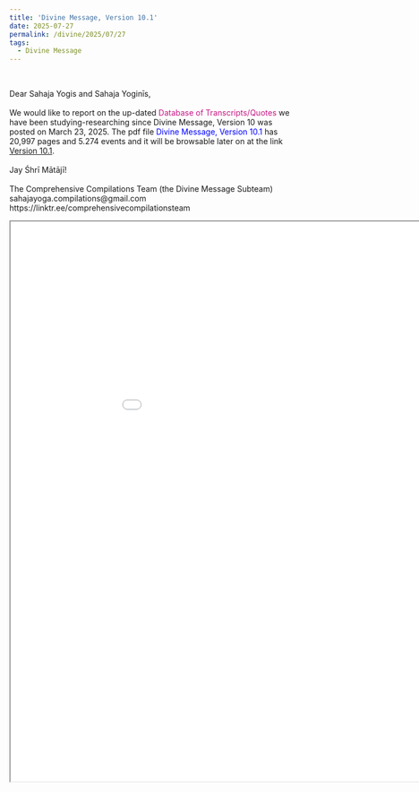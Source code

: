 ```yaml
---
title: 'Divine Message, Version 10.1'
date: 2025-07-27
permalink: /divine/2025/07/27
tags:
  - Divine Message
---
```


<br>

<p>
Dear Sahaja Yogis and Sahaja Yoginīs,<br>
<br>
We would like to report on the up-dated <font color="mediumvioletred">Database of Transcripts/Quotes</font> we have been studying-researching since Divine Message, Version 10 was posted on March 23, 2025. The pdf file <font color="blue">Divine Message, Version 10.1</font> has 20,997 pages and 5.274 events and it will be browsable later on at the link
<a href="">Version 10.1</a>.<br>
<br>
Jay Śhrī Mātājī!<br>
<br>
The Comprehensive Compilations Team (the Divine Message Subteam)<br>
sahajayoga.compilations@gmail.com<br>
https://linktr.ee/comprehensivecompilationsteam<br>
</p>

<iframe src="/pdf2/src/#https://pub-0acf3a4aadfd401894e2ec0ae0b5eaf3.r2.dev/DivineMessageVersion9.5.pdf" width="1000px" height="1000px"></iframe>